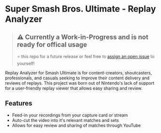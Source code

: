 # Super Smash Bros. Ultimate - Replay Analyzer 

> ⚠️ Currently a Work-in-Progress and is not ready for offical usage
> ---
> ⭐ this repo for a future release or feel free to [assign an open issue](https://github.com/emmafaye/ssbu-replay-analyzer/projects/1) to yourself!

Replay Analyzer for Smash Ultimate is for content-creators, shoutcasters, professionals, and casuals seeking to improve their content delivery and reviews of replays. This project was born out of Nintendo's lack of support for a user-friendly replay viewer that allows easy sharing and review.

## Features

* Feed-in your recordings from your capture card or stream
* Auto-cut the video into it's relevant matches and sets
* Allows for easy review and sharing of matches through YouTube
